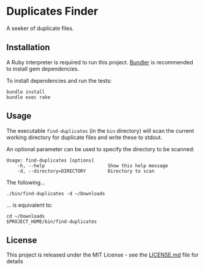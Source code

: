 # Duplicates Finder

A seeker of duplicate files.

## Installation

A Ruby interpreter is required to run this project. [Bundler](https://bundler.io) is recommended to install gem dependencies.

To install dependencies and run the tests:

```
bundle install
bundle exec rake
```

## Usage

The executable `find-duplicates` (in the `bin` directory) will scan the current working directory for duplicate files and write these to stdout. 

An optional parameter can be used to specify the directory to be scanned:

```
Usage: find-duplicates [options]
    -h, --help                       Show this help message
    -d, --directory=DIRECTORY        Directory to scan
```


The following...

`./bin/find-duplicates -d ~/Downloads`

... is equivalent to:
```
cd ~/Downloads
$PROJECT_HOME/bin/find-duplicates
``` 


## License

This project is released under the MIT License - see the [LICENSE.md](LICENSE.md) file for details
